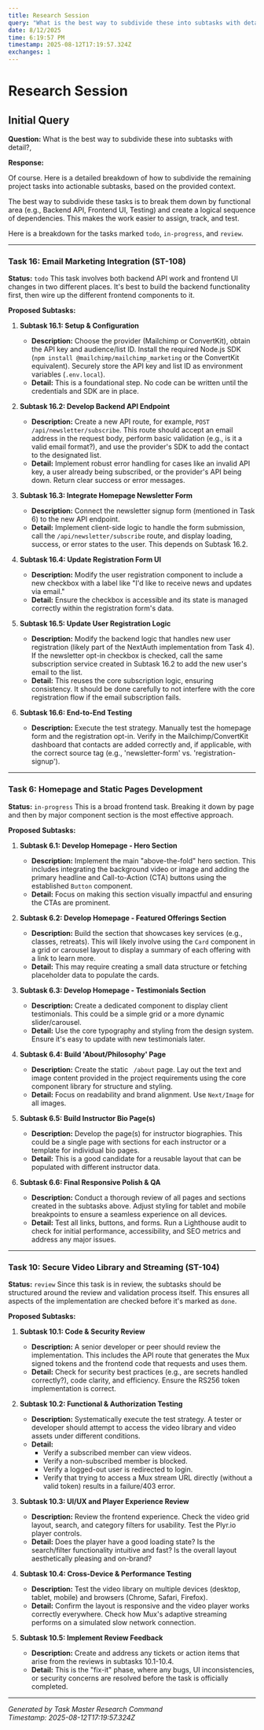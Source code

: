 ```yaml
---
title: Research Session
query: "What is the best way to subdivide these into subtasks with detail?,"
date: 8/12/2025
time: 6:19:57 PM
timestamp: 2025-08-12T17:19:57.324Z
exchanges: 1
---
```


# Research Session

## Initial Query

**Question:** What is the best way to subdivide these into subtasks with detail?,

**Response:**

Of course. Here is a detailed breakdown of how to subdivide the remaining project tasks into actionable subtasks, based on the provided context.

The best way to subdivide these tasks is to break them down by functional area (e.g., Backend API, Frontend UI, Testing) and create a logical sequence of dependencies. This makes the work easier to assign, track, and test.

Here is a breakdown for the tasks marked `todo`, `in-progress`, and `review`.

---

### **Task 16: Email Marketing Integration (ST-108)**

**Status:** `todo`
This task involves both backend API work and frontend UI changes in two different places. It's best to build the backend functionality first, then wire up the different frontend components to it.

**Proposed Subtasks:**

1.  **Subtask 16.1: Setup & Configuration**
    *   **Description:** Choose the provider (Mailchimp or ConvertKit), obtain the API key and audience/list ID. Install the required Node.js SDK (`npm install @mailchimp/mailchimp_marketing` or the ConvertKit equivalent). Securely store the API key and list ID as environment variables (`.env.local`).
    *   **Detail:** This is a foundational step. No code can be written until the credentials and SDK are in place.

2.  **Subtask 16.2: Develop Backend API Endpoint**
    *   **Description:** Create a new API route, for example, `POST /api/newsletter/subscribe`. This route should accept an email address in the request body, perform basic validation (e.g., is it a valid email format?), and use the provider's SDK to add the contact to the designated list.
    *   **Detail:** Implement robust error handling for cases like an invalid API key, a user already being subscribed, or the provider's API being down. Return clear success or error messages.

3.  **Subtask 16.3: Integrate Homepage Newsletter Form**
    *   **Description:** Connect the newsletter signup form (mentioned in Task 6) to the new API endpoint.
    *   **Detail:** Implement client-side logic to handle the form submission, call the `/api/newsletter/subscribe` route, and display loading, success, or error states to the user. This depends on Subtask 16.2.

4.  **Subtask 16.4: Update Registration Form UI**
    *   **Description:** Modify the user registration component to include a new checkbox with a label like "I'd like to receive news and updates via email."
    *   **Detail:** Ensure the checkbox is accessible and its state is managed correctly within the registration form's data.

5.  **Subtask 16.5: Update User Registration Logic**
    *   **Description:** Modify the backend logic that handles new user registration (likely part of the NextAuth implementation from Task 4). If the newsletter opt-in checkbox is checked, call the same subscription service created in Subtask 16.2 to add the new user's email to the list.
    *   **Detail:** This reuses the core subscription logic, ensuring consistency. It should be done carefully to not interfere with the core registration flow if the email subscription fails.

6.  **Subtask 16.6: End-to-End Testing**
    *   **Description:** Execute the test strategy. Manually test the homepage form and the registration opt-in. Verify in the Mailchimp/ConvertKit dashboard that contacts are added correctly and, if applicable, with the correct source tag (e.g., 'newsletter-form' vs. 'registration-signup').

---

### **Task 6: Homepage and Static Pages Development**

**Status:** `in-progress`
This is a broad frontend task. Breaking it down by page and then by major component section is the most effective approach.

**Proposed Subtasks:**

1.  **Subtask 6.1: Develop Homepage - Hero Section**
    *   **Description:** Implement the main "above-the-fold" hero section. This includes integrating the background video or image and adding the primary headline and Call-to-Action (CTA) buttons using the established `Button` component.
    *   **Detail:** Focus on making this section visually impactful and ensuring the CTAs are prominent.

2.  **Subtask 6.2: Develop Homepage - Featured Offerings Section**
    *   **Description:** Build the section that showcases key services (e.g., classes, retreats). This will likely involve using the `Card` component in a grid or carousel layout to display a summary of each offering with a link to learn more.
    *   **Detail:** This may require creating a small data structure or fetching placeholder data to populate the cards.

3.  **Subtask 6.3: Develop Homepage - Testimonials Section**
    *   **Description:** Create a dedicated component to display client testimonials. This could be a simple grid or a more dynamic slider/carousel.
    *   **Detail:** Use the core typography and styling from the design system. Ensure it's easy to update with new testimonials later.

4.  **Subtask 6.4: Build 'About/Philosophy' Page**
    *   **Description:** Create the static ` /about` page. Lay out the text and image content provided in the project requirements using the core component library for structure and styling.
    *   **Detail:** Focus on readability and brand alignment. Use `Next/Image` for all images.

5.  **Subtask 6.5: Build Instructor Bio Page(s)**
    *   **Description:** Develop the page(s) for instructor biographies. This could be a single page with sections for each instructor or a template for individual bio pages.
    *   **Detail:** This is a good candidate for a reusable layout that can be populated with different instructor data.

6.  **Subtask 6.6: Final Responsive Polish & QA**
    *   **Description:** Conduct a thorough review of all pages and sections created in the subtasks above. Adjust styling for tablet and mobile breakpoints to ensure a seamless experience on all devices.
    *   **Detail:** Test all links, buttons, and forms. Run a Lighthouse audit to check for initial performance, accessibility, and SEO metrics and address any major issues.

---

### **Task 10: Secure Video Library and Streaming (ST-104)**

**Status:** `review`
Since this task is in review, the subtasks should be structured around the review and validation process itself. This ensures all aspects of the implementation are checked before it's marked as `done`.

**Proposed Subtasks:**

1.  **Subtask 10.1: Code & Security Review**
    *   **Description:** A senior developer or peer should review the implementation. This includes the API route that generates the Mux signed tokens and the frontend code that requests and uses them.
    *   **Detail:** Check for security best practices (e.g., are secrets handled correctly?), code clarity, and efficiency. Ensure the RS256 token implementation is correct.

2.  **Subtask 10.2: Functional & Authorization Testing**
    *   **Description:** Systematically execute the test strategy. A tester or developer should attempt to access the video library and video assets under different conditions.
    *   **Detail:**
        *   Verify a subscribed member can view videos.
        *   Verify a non-subscribed member is blocked.
        *   Verify a logged-out user is redirected to login.
        *   Verify that trying to access a Mux stream URL directly (without a valid token) results in a failure/403 error.

3.  **Subtask 10.3: UI/UX and Player Experience Review**
    *   **Description:** Review the frontend experience. Check the video grid layout, search, and category filters for usability. Test the Plyr.io player controls.
    *   **Detail:** Does the player have a good loading state? Is the search/filter functionality intuitive and fast? Is the overall layout aesthetically pleasing and on-brand?

4.  **Subtask 10.4: Cross-Device & Performance Testing**
    *   **Description:** Test the video library on multiple devices (desktop, tablet, mobile) and browsers (Chrome, Safari, Firefox).
    *   **Detail:** Confirm the layout is responsive and the video player works correctly everywhere. Check how Mux's adaptive streaming performs on a simulated slow network connection.

5.  **Subtask 10.5: Implement Review Feedback**
    *   **Description:** Create and address any tickets or action items that arise from the reviews in subtasks 10.1-10.4.
    *   **Detail:** This is the "fix-it" phase, where any bugs, UI inconsistencies, or security concerns are resolved before the task is officially completed.


---

*Generated by Task Master Research Command*  
*Timestamp: 2025-08-12T17:19:57.324Z*
